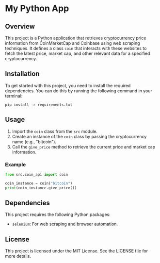 # My Python App

## Overview
This project is a Python application that retrieves cryptocurrency price information from CoinMarketCap and Coinbase using web scraping techniques. It defines a class `coin` that interacts with these websites to fetch the latest price, market cap, and other relevant data for a specified cryptocurrency.

## Installation

To get started with this project, you need to install the required dependencies. You can do this by running the following command in your terminal:

```
pip install -r requirements.txt
```

## Usage

1. Import the `coin` class from the `src` module.
2. Create an instance of the `coin` class by passing the cryptocurrency name (e.g., "bitcoin").
3. Call the `give_price` method to retrieve the current price and market cap information.

### Example

```python
from src.coin_api import coin

coin_instance = coin("bitcoin")
print(coin_instance.give_price())
```

## Dependencies

This project requires the following Python packages:

- `selenium`: For web scraping and browser automation.

## License

This project is licensed under the MIT License. See the LICENSE file for more details.
